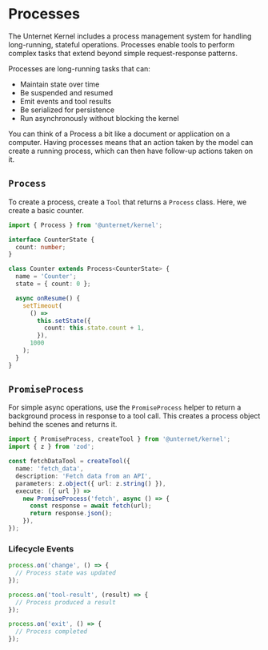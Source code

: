 # Processes

The Unternet Kernel includes a process management system for handling long-running, stateful operations. Processes enable tools to perform complex tasks that extend beyond simple request-response patterns.

Processes are long-running tasks that can:

- Maintain state over time
- Be suspended and resumed
- Emit events and tool results
- Be serialized for persistence
- Run asynchronously without blocking the kernel

You can think of a Process a bit like a document or application on a computer. Having processes means that an action taken by the model can create a running process, which can then have follow-up actions taken on it.

## `Process`

To create a process, create a `Tool` that returns a `Process` class. Here, we create a basic counter.

```typescript
import { Process } from '@unternet/kernel';

interface CounterState {
  count: number;
}

class Counter extends Process<CounterState> {
  name = 'Counter';
  state = { count: 0 };

  async onResume() {
    setTimeout(
      () =>
        this.setState({
          count: this.state.count + 1,
        }),
      1000
    );
  }
}
```

## `PromiseProcess`

For simple async operations, use the `PromiseProcess` helper to return a background process in response to a tool call. This creates a process object behind the scenes and returns it.

```typescript
import { PromiseProcess, createTool } from '@unternet/kernel';
import { z } from 'zod';

const fetchDataTool = createTool({
  name: 'fetch_data',
  description: 'Fetch data from an API',
  parameters: z.object({ url: z.string() }),
  execute: ({ url }) =>
    new PromiseProcess('fetch', async () => {
      const response = await fetch(url);
      return response.json();
    }),
});
```

### Lifecycle Events

```typescript
process.on('change', () => {
  // Process state was updated
});

process.on('tool-result', (result) => {
  // Process produced a result
});

process.on('exit', () => {
  // Process completed
});
```
